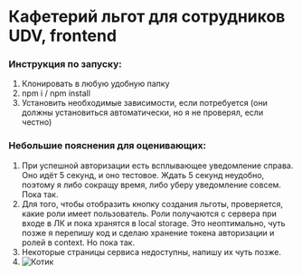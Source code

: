# Кафетерий льгот для сотрудников UDV, frontend

### Инструкция по запуску:

1. Клонировать в любую удобную папку
2. npm i / npm install
3. Установить необходимые зависимости, если потребуется (они должны установиться автоматически, но я не проверял, если честно)

### Небольшие пояснения для оценивающих:

1. При успешной авторизации есть всплывающее уведомление справа. Оно идёт 5 секунд, и оно тестовое. Ждать 5 секунд неудобно, поэтому я либо сокращу время, либо уберу уведомление совсем. Пока так.
2. Для того, чтобы отобразить кнопку создания льготы, проверяется, какие роли имеет пользователь. Роли получаются с сервера при входе в ЛК и пока хранятся в local storage. Это неоптимально, чуть позже я перепишу код и сделаю хранение токена авторизации и ролей в context. Но пока так.
3. Некоторые страницы сервиса недоступны, напишу их чуть позже.
4. ![Котик](https://i.pinimg.com/originals/7e/1b/fd/7e1bfd1191112533fe9872ef47398823.jpg)
